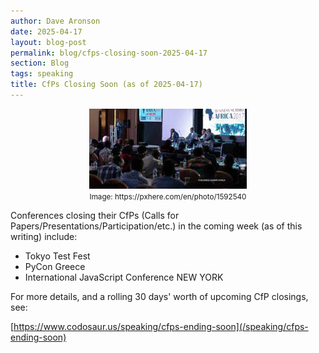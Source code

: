 ```yaml
---
author: Dave Aronson
date: 2025-04-17
layout: blog-post
permalink: blog/cfps-closing-soon-2025-04-17
section: Blog
tags: speaking
title: CfPs Closing Soon (as of 2025-04-17)
---
```


<!-- NOTE TO SELF: grab a new picture and fix the URL, each time -->

<center>
<img src="/assets/img/speaking-at-a-conference.jpg" width="50%">
<br>
<small>Image: https://pxhere.com/en/photo/1592540</small>
</center>

Conferences closing their CfPs
(Calls for Papers/Presentations/Participation/etc.)
in the coming week
(as of this writing)
include:

- Tokyo Test Fest
- PyCon Greece
- International JavaScript Conference NEW YORK

For more details,
and a rolling 30 days' worth of upcoming CfP closings,
see:

[https://www.codosaur.us/speaking/cfps-ending-soon](/speaking/cfps-ending-soon)
